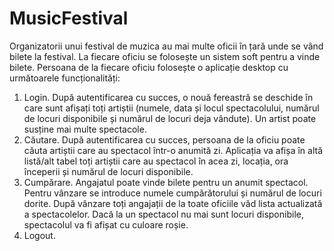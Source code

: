 # MusicFestival
Organizatorii unui festival de muzica au mai multe oficii în țară unde se vând bilete la festival. La fiecare oficiu
se folosește un sistem soft pentru a vinde bilete. Persoana de la fiecare oficiu folosește o aplicație desktop cu
următoarele funcționalități:
1. Login. După autentificarea cu succes, o nouă fereastră se deschide în care sunt afișați toți artiștii
(numele, data și locul spectacolului, numărul de locuri disponibile și numărul de locuri deja vândute).
Un artist poate susține mai multe spectacole.
2. Căutare. După autentificarea cu succes, persoana de la oficiu poate căuta artiștii care au spectacol într-o
anumită zi. Aplicația va afișa în altă listă/alt tabel toți artiștii care au spectacol în acea zi, locația, ora
începerii și numărul de locuri disponibile.
3. Cumpărare. Angajatul poate vinde bilete pentru un anumit spectacol. Pentru vânzare se introduce
numele cumpărătorului și numărul de locuri dorite. După vânzare toți angajații de la toate oficiile văd
lista actualizată a spectacolelor. Dacă la un spectacol nu mai sunt locuri disponibile, spectacolul va fi
afișat cu culoare roșie.
4. Logout.
